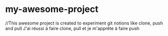 # my-awesome-project

//This awesome project is created to experiment git notions like clone, push and pull
J'ai réussi à faire clone, pull et je m'apprête à faire push
